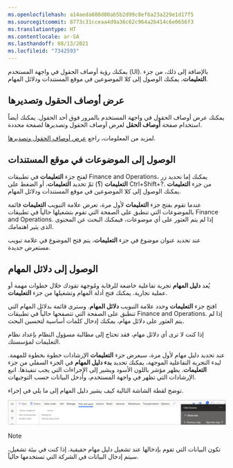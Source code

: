 ```yaml
---
ms.openlocfilehash: a14aeda608d80ab5b2d99c8ef6a23a229e1d17f5
ms.sourcegitcommit: 8773c31cceaa4d9a36c62c964a2b414c6e0656f3
ms.translationtype: HT
ms.contentlocale: ar-SA
ms.lasthandoff: 08/13/2021
ms.locfileid: "7342593"
---
```

يمكنك رؤية أوصاف الحقول في واجهة المستخدم (UI). بالإضافة إلى ذلك، من جزء **التعليمات**، يمكنك الوصول إلى كلا الموضوعين في موقع المستندات ودلائل المهام.

## <a name="view-and-export-field-descriptions"></a>عرض أوصاف الحقول وتصديرها

يمكنك عرض أوصاف الحقول في واجهة المستخدم بالمرور فوق أحد الحقول. يمكنك أيضاً استخدام صفحة **أوصاف الحقل** لعرض أوصاف الحقول وتصديرها لصفحة محددة.

لمزيد من المعلومات، راجع [عرض أوصاف الحقول وتصديرها](/dynamics365/fin-ops-core/fin-ops/get-started/view-export-field-descriptions/?azure-portal=true).

## <a name="access-topics-on-the-docs-site"></a>الوصول إلى الموضوعات في موقع المستندات

لفتح جزء **التعليمات** في تطبيقات Finance and Operations، يمكنك إما تحديد زر **التعليمات** (**؟**) ثمّ تحديد **التعليمات**، أو الضغط على Ctrl+Shift+?‎. من جزء **التعليمات** يمكنك الوصول إلى كلا الموضوعين في موقع المستندات ودلائل المهام.

عندما تقوم بفتح جزء **التعليمات** لأول مرة، تعرض علامة التبويب **التعليمات** قائمة بالموضوعات التي تنطبق على الصفحة التي تقوم بتشغيلها حالياً في تطبيقات Finance and Operations. إذا لم يتم العثور على أي موضوعات، فيمكنك البحث عن المحتوى الذى يثير اهتمامك.

عند تحديد عنوان موضوع في جزء **التعليمات**، يتم فتح الموضوع في علامة تبويب مستعرض جديدة.

## <a name="access-task-guides"></a>الوصول إلى دلائل المهام

يُعد **دليل المهام** تجربة تفاعلية خاضعة للرقابة ومُوجهة تقودك خلال خطوات مهمة أو عملية تجارية. يمكنك فتح أدلة المهام وتشغيلها من جزء **التعليمات**.

افتح جزء **التعليمات** وحدد علامة التبويب **دلائل المهام**. وسترى قائمة بدلائل المهام التي تنطبق على الصفحة التي تتصفحها حالياً في تطبيقات Finance and Operations. إذا لم يتم العثور على دلائل مهام، يمكنك إدخال كلمات أساسية لتحسين البحث.

إذا كنت لا ترى أي دلائل مهام، فقد تحتاج إلى مطالبة مسؤول النظام بإعداد نظام التعليمات لمؤسستك.

عند تحديد دليل مهام لأول مرة، سيعرض جزء **التعليمات** الإرشادات خطوة بخطوة للمهمة. لبدء التجربة التفاعلية الموجهة، يمكنك تحديد **بدء دليل المهام** في الجزء السفلي من جزء **التعليمات**. يظهر مؤشر باللون الأسود ويشير إلى الإجراءات التي يجب تنفيذها. اتبع الإرشادات التي تظهر في واجهة المستخدم، وأدخل البيانات حسب التوجيهات.

توضح لقطة الشاشة التالية كيف يشير دليل المهام إلى ما يلي في إجراء.

![لقطة شاشة لدليل المهام توضح ما يمكن القيام به فيما بعد في إجراء](../media/task-guide.png)


> [!NOTE]
> تكون البيانات التي تقوم بإدخالها عند تشغيل دليل مهام حقيقية. إذا كنت في بيئة تشغيل، سيتم إدخال البيانات في الشركة التي تستخدمها حالياً.
 

